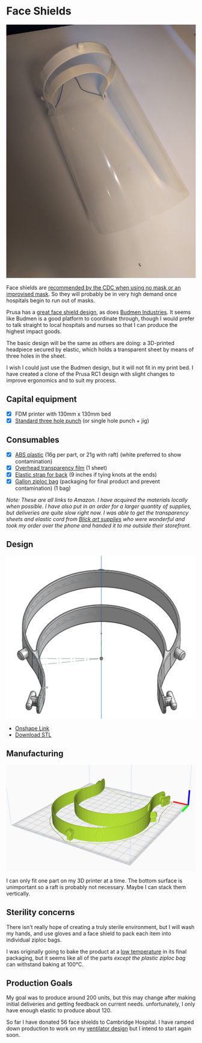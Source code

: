 # Face Shields

![Assembled face shield](shield.jpg)

Face shields are [recommended by the CDC when using no mask or an improvised mask](https://www.cdc.gov/coronavirus/2019-ncov/hcp/ppe-strategy/face-masks.html). So they will probably be in very high demand once hospitals begin to run out of masks.

Prusa has a [great face shield design](https://blog.prusaprinters.org/from-design-to-mass-3d-printing-of-medical-shields-in-three-days/), as does [Budmen Industries](https://budmen.com/). It seems like Budmen is a good platform to coordinate through, though I would prefer to talk straight to local hospitals and nurses so that I can produce the highest impact goods.

The basic design will be the same as others are doing: a 3D-printed headpiece secured by elastic, which holds a transparent sheet by means of three holes in the sheet.

I wish I could just use the Budmen design, but it will not fit in my print bed. I have created a clone of the Prusa RC1 design with slight changes to improve ergonomics and to suit my process.

## Capital equipment

* [X] FDM printer with 130mm x 130mm bed
* [X] [Standard three hole punch](https://www.amazon.com/Swingline-Precision-Adjustable-Capacity-74037/dp/B0006HUPHU) (or single hole punch + jig)

## Consumables

* [X] [ABS plastic](https://www.amazon.com/gp/product/B00J0H6NNM) (16g per part, or 21g with raft) (white preferred to show contamination)
* [X] [Overhead transparency film](https://www.amazon.com/gp/product/B07F45YXJD) (1 sheet)
* [X] [Elastic strap for back](https://www.amazon.com/gp/product/B07KSRCLKK) (9 inches if tying knots at the ends)
* [X] [Gallon ziploc bag](https://www.amazon.com/gp/product/B07BJ495GL) (packaging for final product and prevent contamination) (1 bag)

*Note: These are all links to Amazon. I have acquired the materials locally when possible. I have also put in an order for a larger quantity of supplies, but deliveries are quite slow right now. I was able to get the transparency sheets and elastic cord from [Blick art supplies](https://www.dickblick.com/) who were wonderful and took my order over the phone and handed it to me outside their storefront.*

## Design

![Design of face mask headband rendered in onshape](onshape.png)

* [Onshape Link](https://cad.onshape.com/documents/dcd6ca254672a123c702e56e/w/8bd6e5bff2b92adb0a930074/e/4d12b3a488c49a6203e14760)
* [Download STL](face_shield_headband.stl)

## Manufacturing

![Object sliced in Cura](cura.png)

I can only fit one part on my 3D printer at a time. The bottom surface is unimportant so a raft is probably not necessary. Maybe I can stack them vertically.

## Sterility concerns

There isn't really hope of creating a truly sterile environment, but I will wash my hands, and use gloves and a face shield to pack each item into individual ziploc bags.

I was originally going to bake the product at a [low temperature](https://www.who.int/csr/sars/survival_2003_05_04/en/) in its final packaging, but it seems like all of the parts *except the plastic ziploc bag* can withstand baking at 100°C.

## Production Goals

My goal was to produce around 200 units, but this may change after making initial deliveries and getting feedback on current needs.
unfortunately, I only have enough elastic to produce about 120.

So far I have donated 56 face shields to Cambridge Hospital. I have ramped down production to work on my [ventilator design](ventilator.md) but I intend to start again soon.
